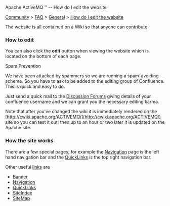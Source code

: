Apache ActiveMQ ™ -- How do I edit the website 

[Community](community.html) > [FAQ](faq.html) > [General](general.html) > [How do I edit the website](how-do-i-edit-the-website.html)


The website is all contained on a Wiki so that anyone can [contribute](contributing.html)

### How to edit

You can also click the **edit** button when viewing the website which is located on the bottom of each page.

Spam Prevention

We have been attacked by spammers so we are running a spam-avoiding scheme. So you have to ask to be added to the editing group of Confluence. This is quick and easy to do.

Just send a quick mail to the [Discussion Forums](discussion-forums.html) giving details of your confluence username and we can grant you the necessary editing karma.

Note that after you've changed the wiki it is immediately rendered on the [http://cwiki.apache.org/ACTIVEMQ/](http://cwiki.apache.org/ACTIVEMQ/) site so you can test it out; then up to an hour or two later it is updated on the Apache site.

### How the site works

There are a few special pages; for example the [Navigation](navigation.html) page is the left hand navigation bar and the [QuickLinks](quicklinks.html) is the top right navigation bar.

Other useful [links](site.html) are

*   [Banner](banner.html)
*   [Navigation](navigation.html)
*   [QuickLinks](quicklinks.html)
*   [SiteIndex](siteindex.html)
*   [SiteMap](sitemap.html)

